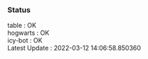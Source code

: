 ### Status


table : OK  
hogwarts : OK  
icy-bot : OK  
Latest Update : 2022-03-12 14:06:58.850360
